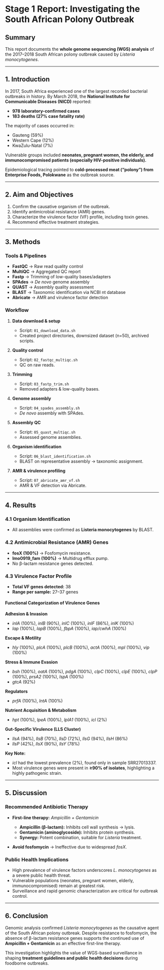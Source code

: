 # Stage 1 Report: Investigating the South African Polony Outbreak  

##  Summary  
This report documents the **whole genome sequencing (WGS) analysis** of the 2017–2018 South African polony outbreak caused by *Listeria monocytogenes*.  

---

## 1. Introduction  
In 2017, South Africa experienced one of the largest recorded bacterial outbreaks in history. By March 2018, the **National Institute for Communicable Diseases (NICD)** reported:  

- **978 laboratory-confirmed cases**  
- **183 deaths (27% case fatality rate)**  

The majority of cases occurred in:  
- Gauteng (59%)  
- Western Cape (12%)  
- KwaZulu-Natal (7%)  

Vulnerable groups included **neonates, pregnant women, the elderly, and immunocompromised patients (especially HIV-positive individuals).**  

Epidemiological tracing pointed to **cold-processed meat (“polony”) from Enterprise Foods, Polokwane** as the outbreak source.  

---

## 2. Aim and Objectives  
1. Confirm the causative organism of the outbreak.  
2. Identify antimicrobial resistance (AMR) genes.  
3. Characterize the virulence factor (VF) profile, including toxin genes.  
4. Recommend effective treatment strategies.  

---

## 3. Methods  

### Tools & Pipelines  
- **FastQC** → Raw read quality control  
- **MultiQC** → Aggregated QC report  
- **Fastp** → Trimming of low-quality bases/adapters  
- **SPAdes** → *De novo* genome assembly  
- **QUAST** → Assembly quality assessment  
- **BLAST** → Taxonomic identification via NCBI nt database  
- **Abricate** → AMR and virulence factor detection  

### Workflow  
1. **Data download & setup**  
   - Script: `01_download_data.sh`  
   - Created project directories, downsized dataset (n=50), archived scripts.  

2. **Quality control**  
   - Script: `02_fastqc_multiqc.sh`  
   - QC on raw reads.  

3. **Trimming**  
   - Script: `03_fastp_trim.sh`  
   - Removed adapters & low-quality bases.  

4. **Genome assembly**  
   - Script: `04_spades_assembly.sh`  
   - *De novo* assembly with SPAdes.  

5. **Assembly QC**  
   - Script: `05_quast_multiqc.sh`  
   - Assessed genome assemblies.  

6. **Organism identification**  
   - Script: `06_blast_identification.sh`  
   - BLAST on representative assembly → taxonomic assignment.  

7. **AMR & virulence profiling**  
   - Script: `07_abricate_amr_vf.sh`  
   - AMR & VF detection via Abricate.  

---

## 4. Results  

### 4.1 Organism Identification  
- All assemblies were confirmed as **Listeria monocytogenes** by BLAST.  

### 4.2 Antimicrobial Resistance (AMR) Genes  
- **fosX (100%)** → Fosfomycin resistance.  
- **lmo0919_fam (100%)** → Multidrug efflux pump.  
-  No β-lactam resistance genes detected.  

### 4.3 Virulence Factor Profile  
- **Total VF genes detected:** 38  
- **Range per sample:** 27–37 genes  

#### Functional Categorization of Virulence Genes  

**Adhesion & Invasion**  
- *inlA* (100%), *inlB* (90%), *inlC* (100%), *inlF* (86%), *inlK* (100%)  
- *lap* (100%), *lapB* (100%), *fbpA* (100%), *iap/cwhA* (100%)  

**Escape & Motility**  
- *hly* (100%), *plcA* (100%), *plcB* (100%), *actA* (100%), *mpl* (100%), *vip* (100%)  

**Stress & Immune Evasion**  
- *bsh* (100%), *oatA* (100%), *pdgA* (100%), *clpC* (100%), *clpE* (100%), *clpP* (100%), *prsA2* (100%), *lspA* (100%)  
- *gtcA* (92%)  

**Regulators**  
- *prfA* (100%), *lntA* (100%)  

**Nutrient Acquisition & Metabolism**  
- *hpt* (100%), *lpeA* (100%), *lplA1* (100%), *icl* (2%)  

**Gut-Specific Virulence (LLS Cluster)**  
- *llsA* (94%), *llsB* (70%), *llsD* (72%), *llsG* (94%), *llsH* (86%)  
- *llsP* (42%), *llsX* (90%), *llsY* (78%)  

**Key Note:**  
- *icl* had the lowest prevalence (2%), found only in sample SRR27013337.  
- Most virulence genes were present in **≥90% of isolates**, highlighting a highly pathogenic strain.  

---

## 5. Discussion  

### Recommended Antibiotic Therapy  
- **First-line therapy:** *Ampicillin + Gentamicin*  
  - **Ampicillin (β-lactam):** Inhibits cell wall synthesis → lysis.  
  - **Gentamicin (aminoglycoside):** Inhibits protein synthesis.  
  - **Synergy:** Potent combination, suitable for *Listeria* treatment.  

-  **Avoid fosfomycin** → Ineffective due to widespread *fosX*.  

### Public Health Implications  
- High prevalence of virulence factors underscores *L. monocytogenes* as a severe public health threat.  
- Vulnerable populations (neonates, pregnant women, elderly, immunocompromised) remain at greatest risk.  
- Surveillance and rapid genomic characterization are critical for outbreak control.  

---

## 6. Conclusion  
Genomic analysis confirmed *Listeria monocytogenes* as the causative agent of the South African polony outbreak. Despite resistance to fosfomycin, the absence of β-lactam resistance genes supports the continued use of **Ampicillin + Gentamicin** as an effective first-line therapy.  

This investigation highlights the value of WGS-based surveillance in shaping **treatment guidelines and public health decisions** during foodborne outbreaks.  
